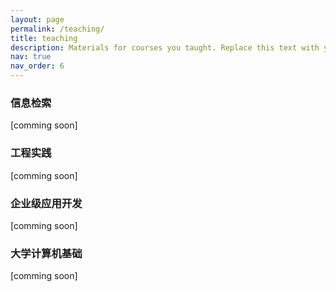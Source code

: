 ```yaml
---
layout: page
permalink: /teaching/
title: teaching
description: Materials for courses you taught. Replace this text with your description.
nav: true
nav_order: 6
---
```

### 信息检索
[comming soon]

### 工程实践
[comming soon]

### 企业级应用开发
[comming soon]

### 大学计算机基础 
[comming soon]



